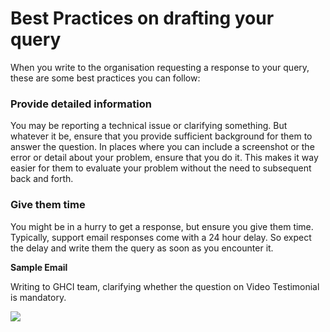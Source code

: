 # Best Practices on drafting your query

When you write to the organisation requesting a response to your query, these are some best practices you can follow:

### **Provide detailed information**

You may be reporting a technical issue or clarifying something. But whatever it be, ensure that you provide sufficient background for them to answer the question. In places where you can include a screenshot or the error or detail about your problem, ensure that you do it. This makes it way easier for them to evaluate your problem without the need to subsequent back and forth.

### **Give them time**

You might be in a hurry to get a response, but ensure you give them time. Typically, support email responses come with a 24 hour delay. So expect the delay and write them the query as soon as you encounter it.

**Sample Email**

Writing to GHCI team, clarifying whether the question on Video Testimonial is mandatory.

![](https://lh5.googleusercontent.com/ABZCIVLoR5O5njIm8xx2nihn1keUxUvqiZAY8aFs8QRYeaza1w9-S8jpTLHS-6g-PD5FbgJLGn04FcBseIEnyjJM_PwhjCIjK6AytsU81pOeGHxO5XedMAKW1bX6zYvf72nYXrEV)

